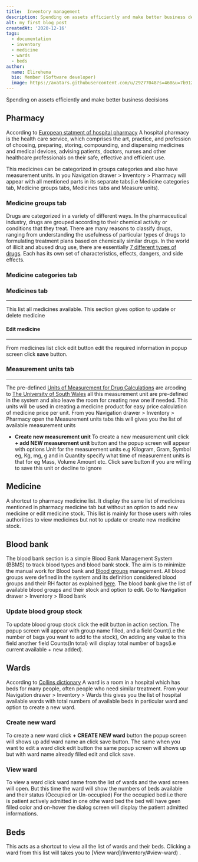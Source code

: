 ```yaml
---
title:  Inventory management
description: Spending on assets efficiently and make better business decisions
alt: my first blog post
createdAt: '2020-12-16'
tags:
  - documentation
  - inventory
  - medicine
  - wards
  - beds
author:
  name: Elirehema
  bio: Member (Software developer)
  image: https://avatars.githubusercontent.com/u/29277048?s=460&u=7b9129df86f037dc4fb021e22ecbf252f308e688&v=4
---
```


Spending on assets efficiently and make better business decisions
## Pharmacy
According to [European statment of hospital pharmacy](https://statements.eahp.eu/about/what-hospital-pharmacy) A hospital pharmacy is the health care service, which comprises the art, practice, and profession of choosing, preparing, storing, compounding, and dispensing medicines and medical devices, advising patients, doctors, nurses and other healthcare professionals on their safe, effective and efficient use.

This medicines can be categorized in groups categories and also have measurement units. In you Navigation drawer > Inventory > Pharmacy will appear with all mentioned parts in its separate tabs(i.e Medicine categories tab, Medicine groups tabs, Medicines tabs and Measure units). <c-image src="pharmacy.png" alt="Pharmacy"></c-image>
### Medicine groups tab
Drugs are categorized in a variety of different ways. In the pharmaceutical industry, drugs are grouped according to their chemical activity or conditions that they treat. There are many reasons to classify drugs, ranging from understanding the usefulness of particular types of drugs to formulating treatment plans based on chemically similar drugs. In the world of illicit and abused drug use, there are essentially [7 different types of drugs](https://luxury.rehabs.com/drug-abuse/classifications/).  Each has its own set of characteristics, effects, dangers, and side effects.


### Medicine categories tab
### Medicines tab
---
This list all medicines available. This section gives option to update or delete medicine  <c-image src="medicines_tab.png" alt="Medicines"></c-image>

#### Edit medicine
---
From medicines list click edit button <icon icon="pencil"></icon>  edit the required information in popup screen click <strong class="button"> save</strong> button. <c-image src="update_medicine.png" alt="Update medicines"></c-image>
### Measurement units tab
---
The pre-defined [Units of Measurement for Drug Calculations](https://studyskills.southwales.ac.uk/maths/mathematics-learning-resources/maths-topic-locator-numbers/units-measurement-drug-calculations/) are arcoding to [The University of South Wales](https://studyskills.southwales.ac.uk/) all this measurement unit are pre-defined in the system and also leave the room for creating new one if needed. This units will be used in creating a medicine product for easy price calculation of medicine price per unit. From you Navigation drawer > Inventory > Pharmacy open the Measurement units tabs this will gives you the list of available measurement units <c-image src="units.png" alt="Medicines measurement units"></c-image>
-  **Create new measurement unit**
To create a new measurement unit click <strong class="button">+ add NEW measurement unit</strong> button and the popup screen will appear with options Unit for the measurement units e.g Kilogram, Gram, Symbol eg, Kg, mg, g and in Quantity specify what time of measurement units is that for eg Mass, Volume Amount etc.  <c-image src="add_measure_unit.png" alt="Add new Medicines measurement units"></c-image>  Click save button if you are willing to save this unit or decline to ignore
## Medicine 
A shortcut to pharmacy medicine list. It display the same list of medicines mentioned in pharmacy medicine tab but without an option to add new medicine or edit medicine stock. This list is mainly for those users with roles authoriities to view medicines but not to update or create new medicine stock. <c-image src="medicines.png" alt="Medicines"></c-image>

## Blood bank
The blood bank section is a simple Blood Bank Management System (BBMS) to track blood types and blood bank stock. The aim is to minimize the manual work for Blood bank and  [Blood groups](https://www.nhs.uk/conditions/blood-groups/) management. All blood groups were defined in the system and its definition considered blood groups and their RH factor as explained [here](https://www.nhs.uk/conditions/blood-groups/).  The blood bank give the list of available blood groups and their stock and option to edit.  Go to Navigation drawer > Inventory > Blood bank <c-image src="blood_bank.png" alt="Blood bank list"></c-image>
### Update blood group stock
To update blood group stock click the edit button <icon icon="pencil"></icon>  in action section. The popup screen will appear with group name filled, and a field Count(i.e the number of bags you want to add to the stock), On adding any value to this field another field Counts(In total) will display total number of bags(i.e current available + new added).  <c-image src="update_blood_bank.png" alt="Update Blood bank list"></c-image>
## Wards 
According to [Collins dictionary](https://www.collinsdictionary.com/dictionary/english/hospital-ward) A ward is a room in a hospital which has beds for many people, often people who need similar treatment. From your Navigation drawer > Inventory > Wards this gives you the list of hospital available wards with total numbers of available beds in particular ward and option to create a new ward. <c-image src="wards_list.png" alt="Wards list"></c-image> 
### Create new ward 
To create a new ward click <strong class="button">+ CREATE NEW ward</strong>  button the popup screen will shows up <c-image src="create_ward.png" alt="Wards list"></c-image> add ward name an click save button. The same when you want to edit a ward click edit button the same popup screen will shows up but with ward name already filled edit and click save.
### View ward 
To view a ward click ward name from the list of wards and the ward screen will open. But this time the ward will show the numbers of beds available and their status (Occupied or Un-occupied) <c-image src="view_ward.png" alt="View ward"></c-image> For the occupied bed i.e there is patient actively admitted in one othe ward bed the bed will have geen filled color  and on-hover the dialog screen will display the patient admitted informations. <c-image src="view_occupied_bed.png" alt="Wards list"></c-image>
## Beds
This acts as a shortcut to view all the list of wards and their beds. Clicking a ward from this list will takes you to [View ward]/inventory/#view-ward) . <c-image src="beds.png" alt="Beds list"></c-image>
